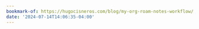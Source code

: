 ```yaml
---
bookmark-of: https://hugocisneros.com/blog/my-org-roam-notes-workflow/
date: '2024-07-14T14:06:35-04:00'
---
```

